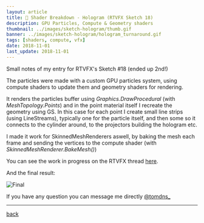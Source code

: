 ```yaml
---
layout: article
title: 🤖 Shader Breakdown - Hologram (RTVFX Sketch 18)
description: GPU Particles, Compute & Geometry shaders
thumbnail: ../images/sketch-hologram/thumb.gif
banner: ../images/sketch-hologram/hologram_turnaround.gif
tags: [shaders, compute, vfx]
date: 2018-11-01
last_update: 2018-11-01
---
```


Small notes of my entry for RTVFX's Sketch #18 (ended up 2nd!)

The particles were made with a custom GPU particles system, using compute shaders to update them and geometry shaders for rendering.

It renders the particles buffer using *Graphics.DrawProcedural* (with *MeshTopology.Points*) and in the point material itself I recreate the geometry using GS. In this case for each point I create small line strips (using LineStreams), typically one for the particle itself, and then some so it connects to the cylinder around, to the projectors building the hologram etc.

I made it work for SkinnedMeshRenderers aswell, by baking the mesh each frame and sending the vertices to the compute shader (with *SkinnedMeshRenderer.BakeMesh()*)

You can see the work in progress on the RTVFX thread [here](https://realtimevfx.com/t/thomas-denis-sketch-18-hologram/6507).

And the final result:

![Final](../images/sketch-hologram/hologram_finish.gif)

If you have any question you can message me directly [@tomdns_](https://twitter.com/tomdns_)

* * *

[back](../blog.html)
